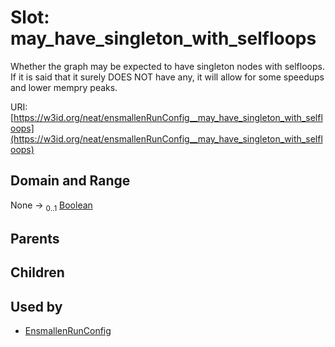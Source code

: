 
# Slot: may_have_singleton_with_selfloops


Whether the graph may be expected to have singleton nodes with selfloops. If it is said that it surely DOES NOT have any, it will allow for some speedups and lower mempry peaks.

URI: [https://w3id.org/neat/ensmallenRunConfig__may_have_singleton_with_selfloops](https://w3id.org/neat/ensmallenRunConfig__may_have_singleton_with_selfloops)


## Domain and Range

None &#8594;  <sub>0..1</sub> [Boolean](types/Boolean.md)

## Parents


## Children


## Used by

 * [EnsmallenRunConfig](EnsmallenRunConfig.md)
